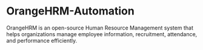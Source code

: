 # OrangeHRM-Automation
OrangeHRM is an open-source Human Resource Management system that helps organizations manage employee information, recruitment, attendance, and performance efficiently.
